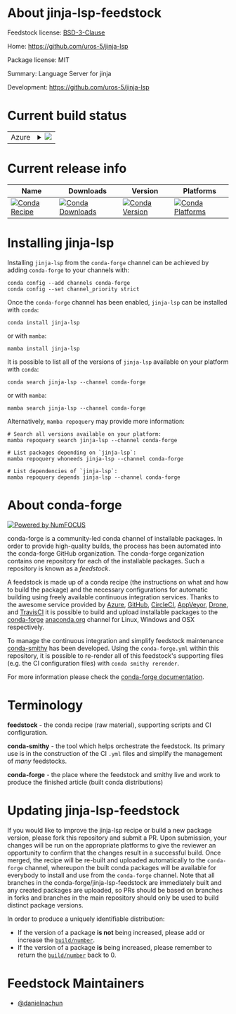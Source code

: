 About jinja-lsp-feedstock
=========================

Feedstock license: [BSD-3-Clause](https://github.com/conda-forge/jinja-lsp-feedstock/blob/main/LICENSE.txt)

Home: https://github.com/uros-5/jinja-lsp

Package license: MIT

Summary: Language Server for jinja

Development: https://github.com/uros-5/jinja-lsp

Current build status
====================


<table>
    
  <tr>
    <td>Azure</td>
    <td>
      <details>
        <summary>
          <a href="https://dev.azure.com/conda-forge/feedstock-builds/_build/latest?definitionId=23707&branchName=main">
            <img src="https://dev.azure.com/conda-forge/feedstock-builds/_apis/build/status/jinja-lsp-feedstock?branchName=main">
          </a>
        </summary>
        <table>
          <thead><tr><th>Variant</th><th>Status</th></tr></thead>
          <tbody><tr>
              <td>linux_64</td>
              <td>
                <a href="https://dev.azure.com/conda-forge/feedstock-builds/_build/latest?definitionId=23707&branchName=main">
                  <img src="https://dev.azure.com/conda-forge/feedstock-builds/_apis/build/status/jinja-lsp-feedstock?branchName=main&jobName=linux&configuration=linux%20linux_64_" alt="variant">
                </a>
              </td>
            </tr><tr>
              <td>osx_64</td>
              <td>
                <a href="https://dev.azure.com/conda-forge/feedstock-builds/_build/latest?definitionId=23707&branchName=main">
                  <img src="https://dev.azure.com/conda-forge/feedstock-builds/_apis/build/status/jinja-lsp-feedstock?branchName=main&jobName=osx&configuration=osx%20osx_64_" alt="variant">
                </a>
              </td>
            </tr><tr>
              <td>win_64</td>
              <td>
                <a href="https://dev.azure.com/conda-forge/feedstock-builds/_build/latest?definitionId=23707&branchName=main">
                  <img src="https://dev.azure.com/conda-forge/feedstock-builds/_apis/build/status/jinja-lsp-feedstock?branchName=main&jobName=win&configuration=win%20win_64_" alt="variant">
                </a>
              </td>
            </tr>
          </tbody>
        </table>
      </details>
    </td>
  </tr>
</table>

Current release info
====================

| Name | Downloads | Version | Platforms |
| --- | --- | --- | --- |
| [![Conda Recipe](https://img.shields.io/badge/recipe-jinja--lsp-green.svg)](https://anaconda.org/conda-forge/jinja-lsp) | [![Conda Downloads](https://img.shields.io/conda/dn/conda-forge/jinja-lsp.svg)](https://anaconda.org/conda-forge/jinja-lsp) | [![Conda Version](https://img.shields.io/conda/vn/conda-forge/jinja-lsp.svg)](https://anaconda.org/conda-forge/jinja-lsp) | [![Conda Platforms](https://img.shields.io/conda/pn/conda-forge/jinja-lsp.svg)](https://anaconda.org/conda-forge/jinja-lsp) |

Installing jinja-lsp
====================

Installing `jinja-lsp` from the `conda-forge` channel can be achieved by adding `conda-forge` to your channels with:

```
conda config --add channels conda-forge
conda config --set channel_priority strict
```

Once the `conda-forge` channel has been enabled, `jinja-lsp` can be installed with `conda`:

```
conda install jinja-lsp
```

or with `mamba`:

```
mamba install jinja-lsp
```

It is possible to list all of the versions of `jinja-lsp` available on your platform with `conda`:

```
conda search jinja-lsp --channel conda-forge
```

or with `mamba`:

```
mamba search jinja-lsp --channel conda-forge
```

Alternatively, `mamba repoquery` may provide more information:

```
# Search all versions available on your platform:
mamba repoquery search jinja-lsp --channel conda-forge

# List packages depending on `jinja-lsp`:
mamba repoquery whoneeds jinja-lsp --channel conda-forge

# List dependencies of `jinja-lsp`:
mamba repoquery depends jinja-lsp --channel conda-forge
```


About conda-forge
=================

[![Powered by
NumFOCUS](https://img.shields.io/badge/powered%20by-NumFOCUS-orange.svg?style=flat&colorA=E1523D&colorB=007D8A)](https://numfocus.org)

conda-forge is a community-led conda channel of installable packages.
In order to provide high-quality builds, the process has been automated into the
conda-forge GitHub organization. The conda-forge organization contains one repository
for each of the installable packages. Such a repository is known as a *feedstock*.

A feedstock is made up of a conda recipe (the instructions on what and how to build
the package) and the necessary configurations for automatic building using freely
available continuous integration services. Thanks to the awesome service provided by
[Azure](https://azure.microsoft.com/en-us/services/devops/), [GitHub](https://github.com/),
[CircleCI](https://circleci.com/), [AppVeyor](https://www.appveyor.com/),
[Drone](https://cloud.drone.io/welcome), and [TravisCI](https://travis-ci.com/)
it is possible to build and upload installable packages to the
[conda-forge](https://anaconda.org/conda-forge) [anaconda.org](https://anaconda.org/)
channel for Linux, Windows and OSX respectively.

To manage the continuous integration and simplify feedstock maintenance
[conda-smithy](https://github.com/conda-forge/conda-smithy) has been developed.
Using the ``conda-forge.yml`` within this repository, it is possible to re-render all of
this feedstock's supporting files (e.g. the CI configuration files) with ``conda smithy rerender``.

For more information please check the [conda-forge documentation](https://conda-forge.org/docs/).

Terminology
===========

**feedstock** - the conda recipe (raw material), supporting scripts and CI configuration.

**conda-smithy** - the tool which helps orchestrate the feedstock.
                   Its primary use is in the construction of the CI ``.yml`` files
                   and simplify the management of *many* feedstocks.

**conda-forge** - the place where the feedstock and smithy live and work to
                  produce the finished article (built conda distributions)


Updating jinja-lsp-feedstock
============================

If you would like to improve the jinja-lsp recipe or build a new
package version, please fork this repository and submit a PR. Upon submission,
your changes will be run on the appropriate platforms to give the reviewer an
opportunity to confirm that the changes result in a successful build. Once
merged, the recipe will be re-built and uploaded automatically to the
`conda-forge` channel, whereupon the built conda packages will be available for
everybody to install and use from the `conda-forge` channel.
Note that all branches in the conda-forge/jinja-lsp-feedstock are
immediately built and any created packages are uploaded, so PRs should be based
on branches in forks and branches in the main repository should only be used to
build distinct package versions.

In order to produce a uniquely identifiable distribution:
 * If the version of a package **is not** being increased, please add or increase
   the [``build/number``](https://docs.conda.io/projects/conda-build/en/latest/resources/define-metadata.html#build-number-and-string).
 * If the version of a package **is** being increased, please remember to return
   the [``build/number``](https://docs.conda.io/projects/conda-build/en/latest/resources/define-metadata.html#build-number-and-string)
   back to 0.

Feedstock Maintainers
=====================

* [@danielnachun](https://github.com/danielnachun/)

